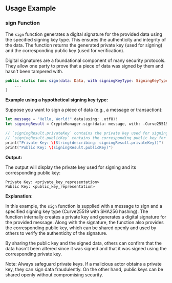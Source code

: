 
## **Usage Example**

### **sign Function**

The `sign` function generates a digital signature for the provided data using the specified signing key type. This ensures the authenticity and integrity of the data. The function returns the generated private key (used for signing) and the corresponding public key (used for verification).

Digital signatures are a foundational component of many security protocols. They allow one party to prove that a piece of data was signed by them and hasn't been tampered with.

```swift
public static func sign(data: Data, with signingKeyType: SigningKeyType) -> (privateKey: Data?, publicKey: Data) {
    ...
}
```

**Example using a hypothetical signing key type:**

Suppose you want to sign a piece of data (e.g., a message or transaction):

```swift
let message = "Hello, World!".data(using: .utf8)!
let signingResult = CryptoManager.sign(data: message, with: .Curve25519(algorithm: .SHA256))

// `signingResult.privateKey` contains the private key used for signing.
// `signingResult.publicKey` contains the corresponding public key for verification.
print("Private Key: \(String(describing: signingResult.privateKey))")
print("Public Key: \(signingResult.publicKey)")
```

**Output:**

The output will display the private key used for signing and its corresponding public key:

```
Private Key: <private_key_representation>
Public Key: <public_key_representation>
```

**Explanation:**

In this example, the `sign` function is supplied with a message to sign and a specified signing key type (Curve25519 with SHA256 hashing). The function internally creates a private key and generates a digital signature for the provided message. Along with the signature, the function also provides the corresponding public key, which can be shared openly and used by others to verify the authenticity of the signature.

By sharing the public key and the signed data, others can confirm that the data hasn't been altered since it was signed and that it was signed using the corresponding private key.


Note: Always safeguard private keys. If a malicious actor obtains a private key, they can sign data fraudulently. On the other hand, public keys can be shared openly without compromising security.

